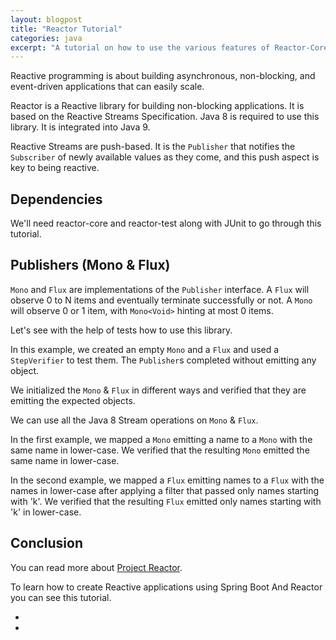 ```yaml
---
layout: blogpost
title: "Reactor Tutorial"
categories: java
excerpt: "A tutorial on how to use the various features of Reactor-Core for reactive programming"
---
```


Reactive programming is about building asynchronous, non-blocking, and 
event-driven applications that can easily scale.

Reactor is a Reactive library for building non-blocking applications. 
It is based on the Reactive Streams Specification. 
Java 8 is required to use this library. It is integrated into Java 9.

Reactive Streams are push-based. 
It is the `Publisher` that notifies the `Subscriber` of newly available values as they come, and this push aspect is key to being reactive. 

## Dependencies

We'll need reactor-core and reactor-test along with JUnit to go through this tutorial.

<script src="https://gist.github.com/mohitsinha/f73a7358e5a23567bd039970e25ad5f5.js"></script>

## Publishers (Mono & Flux)

`Mono` and `Flux` are implementations of the `Publisher` interface. 
A `Flux` will observe 0 to N items and eventually terminate successfully or not. 
A `Mono` will observe 0 or 1 item, with `Mono<Void>` hinting at most 0 items.

Let's see with the help of tests how to use this library.

<script src="https://gist.github.com/mohitsinha/8b49633f768a351239a48f21de37de02.js"></script>

In this example, we created an empty `Mono` and a `Flux` and used a 
`StepVerifier` to test them. The `Publisher`s completed without emitting any object.

<script src="https://gist.github.com/mohitsinha/9650e314c6535e45212760f73c7f7172.js"></script>

We initialized the `Mono` & `Flux` in different ways and verified that they are 
emitting the expected objects.

<script src="https://gist.github.com/mohitsinha/a091a64541e1188794b9fdd9ca4ee2af.js"></script>

We can use all the Java 8 Stream operations on `Mono` & `Flux`. 

In the first example, we mapped a `Mono` emitting a name to a `Mono` 
with the same name in lower-case. We verified that the resulting `Mono` emitted 
the same name in lower-case.

In the second example, we mapped a `Flux` emitting names to a `Flux` with the names 
in lower-case after applying a filter that passed only names starting with 'k'. 
We verified that the resulting `Flux` emitted only names starting with 'k' in lower-case.


<script src="https://gist.github.com/mohitsinha/a771ac374e48264760c3605273daaf37.js"></script>

<script src="https://gist.github.com/mohitsinha/19179628004cdf36e738a00c9a83990b.js"></script>

<script src="https://gist.github.com/mohitsinha/e7f22d658586f45bac4614a044e93b49.js"></script>

## Conclusion

You can read more about [Project Reactor](https://projectreactor.io/docs/core/release/reference/docs/index.html).

To learn how to create Reactive applications using Spring Boot And Reactor you can see this tutorial.

 - 
 - 
